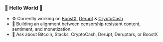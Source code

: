 ### 👋 Hello World 👋 

- ⚙️ Currently working on [BoostX](https://boostx.cc), [Derupt](https://derupt.io) & [CryptoCash](https://stackers.cc)
- 🔨 Building an alignment between censorship resistant content, sentiment, and monetization.
- 💬 Ask about Bitcoin, Stacks, CryptoCash, Derupt, Deruptars, or BoostX
